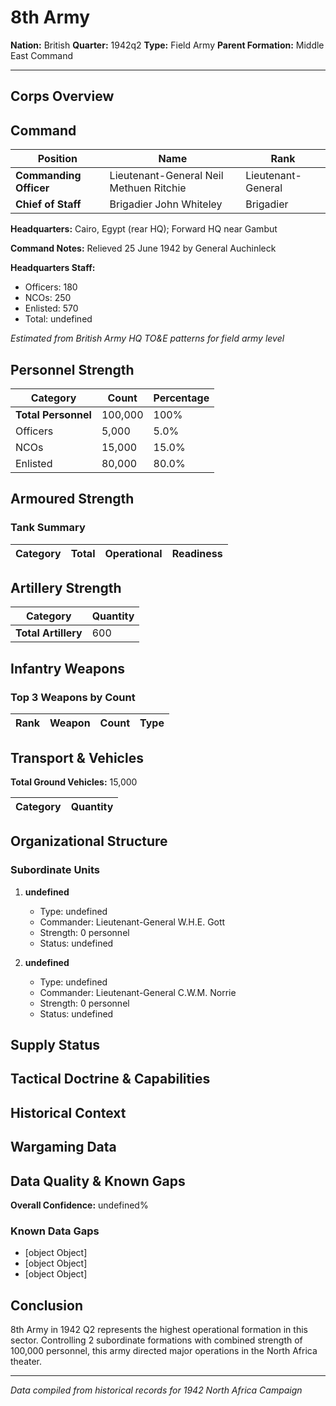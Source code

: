 # 8th Army

**Nation:** British
**Quarter:** 1942q2
**Type:** Field Army
**Parent Formation:** Middle East Command

---

## Corps Overview

## Command

| Position | Name | Rank |
|----------|------|------|
| **Commanding Officer** | Lieutenant-General Neil Methuen Ritchie | Lieutenant-General |
| **Chief of Staff** | Brigadier John Whiteley | Brigadier |

**Headquarters:** Cairo, Egypt (rear HQ); Forward HQ near Gambut

**Command Notes:** Relieved 25 June 1942 by General Auchinleck

**Headquarters Staff:**
- Officers: 180
- NCOs: 250
- Enlisted: 570
- Total: undefined

*Estimated from British Army HQ TO&E patterns for field army level*

## Personnel Strength

| Category | Count | Percentage |
|----------|-------|------------|
| **Total Personnel** | 100,000 | 100% |
| Officers | 5,000 | 5.0% |
| NCOs | 15,000 | 15.0% |
| Enlisted | 80,000 | 80.0% |

## Armoured Strength

### Tank Summary

| Category | Total | Operational | Readiness |
|----------|-------|-------------|----------|

## Artillery Strength

| Category | Quantity |
|----------|----------|
| **Total Artillery** | 600 |

## Infantry Weapons

### Top 3 Weapons by Count

| Rank | Weapon | Count | Type |
|------|--------|-------|------|

## Transport & Vehicles

**Total Ground Vehicles:** 15,000

| Category | Quantity |
|----------|----------|

## Organizational Structure

### Subordinate Units

1. **undefined**
   - Type: undefined
   - Commander: Lieutenant-General W.H.E. Gott
   - Strength: 0 personnel
   - Status: undefined

2. **undefined**
   - Type: undefined
   - Commander: Lieutenant-General C.W.M. Norrie
   - Strength: 0 personnel
   - Status: undefined

## Supply Status

## Tactical Doctrine & Capabilities

## Historical Context

## Wargaming Data

## Data Quality & Known Gaps

**Overall Confidence:** undefined%

### Known Data Gaps

- [object Object]
- [object Object]
- [object Object]

## Conclusion

8th Army in 1942 Q2 represents the highest operational formation in this sector. Controlling 2 subordinate formations with combined strength of 100,000 personnel, this army directed major operations in the North Africa theater. 

---

*Data compiled from historical records for 1942 North Africa Campaign*

